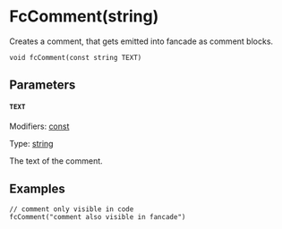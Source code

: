 

# FcComment(string)

Creates a comment, that gets emitted into fancade as comment blocks.

```
void fcComment(const string TEXT)
```

## Parameters

#### `TEXT`
Modifiers: [const](/MdDocs/Modifiers/Constant.md)

Type: [string](/MdDocs/Types/String.md)

The text of the comment.

## Examples

``` fcs
// comment only visible in code
fcComment("comment also visible in fancade")
```


